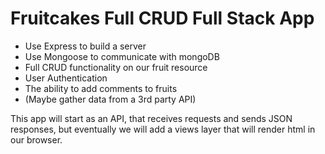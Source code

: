 # Fruitcakes Full CRUD Full Stack App

- Use Express to build a server 
- Use Mongoose to communicate with mongoDB
- Full CRUD functionality on our fruit resource
- User Authentication
- The ability to add comments to fruits
- (Maybe gather data from a 3rd party API)

This app will start as an API, that receives requests and sends JSON responses, but eventually we will add a views layer that will render html in our browser. 


